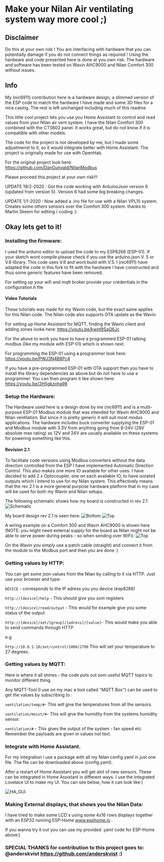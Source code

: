 # Make your Nilan Air ventilating system way more cool ;)

## Disclaimer
Do this at your own risk ! You are interfacing with hardware that you can potentially damage if you do not connect things as required !
Using the hardware and code presented here is done at you own risk. The hardware and software has been tested on Wavin AHC9000 and Nilan Comfort 300 without issues.

## Info

My (nic6911) contribution here is a hardware design, a slimmed version of the ESP code to match the hardware I have made and some 3D files for a nice casing.
The rest is left unchanged including much of this readme.


This little cool project lets you use you Home Assistant to control and read values from your Nilan air vent system. I have the Nilan Comfort 300 combined with the CTS602 panel. It works great, but do not know if it is compatible with other models.

The code for the project is not developed by me, but I made some adjustmenst to it, so it would integrate better with Home Assistant. The project is originally made for use with OpenHab.

For the original project look here: https://github.com/DanGunvald/NilanModbus

Please proceed this project at your own risk!!!

UPDATE 19/2-2020 : Got the code working with ArduinoJson version 6 (updated from version 5). Version 6 had some big breaking changes.

UPDATE 1/1-2020 : Now added a .ino file for use with a Nilan VPL15 system. Creates some others sensors over the Comfort 300 system. thanks to Martin Skeem for editing / coding :)

## Okay lets get to it!

### Installing the firmware:

I used the arduino editor to upload the code to my ESP8266 (ESP-01). If your sketch wont compile please check if you use the arduino.json V. 5 or V.6 library. This code uses V.6 and wont build with V.5. 
I (nic6911) have adapted the code in this fork to fit with the hardware I have constructed and thus some generic features have been removed.

For setting up your wifi and mqtt broker provide your credentials in the configuration.h file

#### Video Tutorials
These tutorials was made for my Wavin code, but the exact same applies for this Nilan code. The Nilan code also supports OTA update as the Wavin.

For setting up Home Assistant for MQTT, finding the Wavin client and adding zones looke here:
https://youtu.be/kwnt9SaQ6Jc

For the above to work you have to have a programmed ESP-01 talking modbus (like my module with ESP-01) which is shown next.

For programming the ESP-01 using a programmer look here:
https://youtu.be/PWJ3N4B8Pc4

If you have a pre-programmed ESP-01 with OTA support then you have to install the library dependencies as above but do not have to use a programmer. You can then program it like shown here:
https://youtu.be/2H5gkzoha98


### Setup the Hardware:

The Hardware used here is a design done by me (nic6911) and is a mutli-purpose ESP-01 Modbus module that was intended for Wavin AHC9000 and Nilan ventilation. But since it is pretty generic it will suit most modus applications.
The hardware includes buck converter supplying the ESP-01 and Modbus module with 3.3V from anything going from 8-24V (28V absolute max rating) as 12V and 24V are usually available on these systems for powering something like this.

#### Revision 2.1
To facilitate code versions using Modbus converters without the data direction controlled from the ESP I have implemented Automatic Direction Control. This also makes one more IO available for other uses.
I have decided to add 2 x Optocoupler, one on each available IO, to have isolated outputs which I intend to use for my Nilan system.
This effectively means that the rev 2.1 is a more general purpose hardware platform that in my case will be used for both my Wavin and Nilan setups.

The following schematic shows how my board is constructed in rev 2.1
![Schematic](/electronics/schematic.PNG)

My board design rev 2.1 is seen here:
![Bottom](/electronics/Bottom.PNG)
![Top](/electronics/Top.PNG)

A wiring example on a Comfort 300 and Wavin AHC9000 is shown here (NOTE: you might need external supply for the board as Nilan might not be able to serve power during peaks - so when sending over WiFi):
![Top](/electronics/Connections.png)

On the Wavin you simply use a patch cable (straight) and connect it from the module to the Modbus port and then you are done :)

### Getting values by HTTP:

You can get some json values from the Nilan by calling to it via HTTP. Just use your browser and type:

`DEVICE` - corresponds to the IP adress you you device (esp8266)

`http://[device]/help` - This should give you som registers

`http://[device]/read/output` - This would for example give you some status of the output

`http://[device]/set/[group]/[adress]/[value]`- This would make you able to send commands through HTTP 

e.g

`http://10.0.1.16/set/control/1004/2700` This will set your temperature to 27 degrees. 


### Getting values by MQTT:

Here is where it all shines - the code puts out som useful MQTT topics to monitor different thing.

Any MQTT-Tool (I use on my mac a tool called "MQTT Box") can be used to get the values by subscribing to :

`ventilation/temp/#`- This will give the temperatures from all the sensors.

`ventilation/moist/#`- This will give the humidity from the systems humidity sensor.

`ventilation/#` - This gives the output of the system - fan speed etc. Remember the payloads are given in values not text.

### Integrate with Home Assistant.

For my integration i use a package with all my Nilan config yaml in just one file. The file can be downloaded above (config.yaml).

After a restart of Home Assistant you will get alot of new sensors. These can be integrated in Home Assistant in different ways. I use the integrated Lovelace UI to make my UI. You can see below, how it can look like:)

![HA_GUI](https://github.com/jascdk/Nilan_Homeassistant/blob/master/Home%20Assistant/HA_GUI.png)

### Making External displays, that shows you the Nilan Data:

I have tried to make some LCD´s using some 4x16 rows displays together with an ESP32 running ESP-Home www.esphome.io .

If you wanna try it out you can use my provided .yaml code for ESP-Home above:)

### SPECIAL THANKS for contribution to this project goes to: @anderskvist https://github.com/anderskvist :)

















